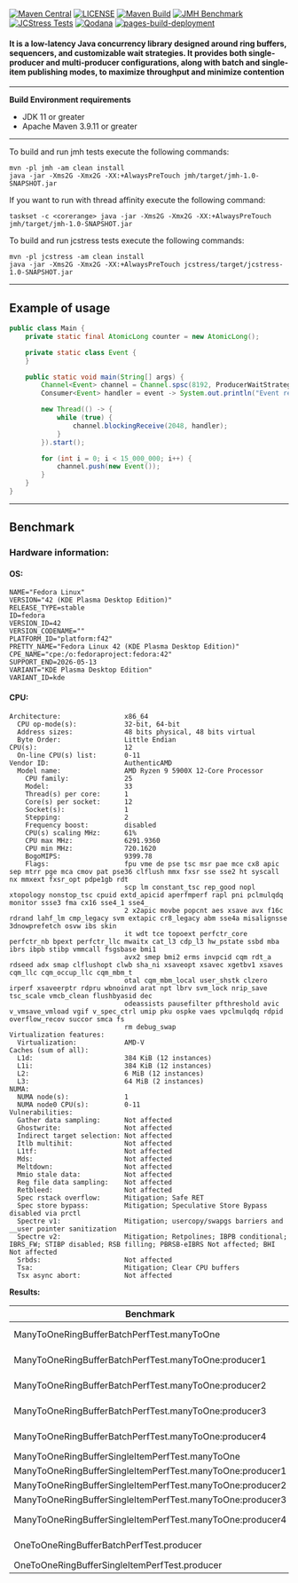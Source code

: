 [![Maven Central](https://img.shields.io/maven-central/v/io.github.ryntric/workers-core.svg?label=Maven%20Central)](https://central.sonatype.com/artifact/io.github.ryntric/workers-core)
[![LICENSE](https://img.shields.io/badge/License-MIT-blue.svg)](https://github.com/ryntric/workers-core-parent/blob/master/LICENSE)
[![Maven Build](https://github.com/ryntric/workers-core-parent/actions/workflows/build.yml/badge.svg)](https://github.com/ryntric/workers-core-parent/actions/workflows/build.yml)
[![JMH Benchmark](https://github.com/ryntric/workers-core-parent/actions/workflows/jmh.yml/badge.svg)](https://github.com/ryntric/workers-core-parent/actions/workflows/jmh.yml)
[![JCStress Tests](https://github.com/ryntric/workers-core-parent/actions/workflows/jcstress.yml/badge.svg)](https://github.com/ryntric/workers-core-parent/actions/workflows/jcstress.yml)
[![Qodana](https://github.com/ryntric/workers-core-parent/actions/workflows/qodana_code_quality.yml/badge.svg)](https://github.com/ryntric/workers-core-parent/actions/workflows/qodana_code_quality.yml)
[![pages-build-deployment](https://github.com/ryntric/workers-core-parent/actions/workflows/pages/pages-build-deployment/badge.svg)](https://github.com/ryntric/workers-core-parent/actions/workflows/pages/pages-build-deployment)

#### It is a low-latency Java concurrency library designed around ring buffers, sequencers, and customizable wait strategies. It provides both single-producer and multi-producer configurations, along with batch and single-item publishing modes, to maximize throughput and minimize contention

---
**Build Environment requirements**
- JDK 11 or greater
- Apache Maven 3.9.11 or greater

---
To build and run jmh tests execute the following commands:
```shell
mvn -pl jmh -am clean install
java -jar -Xms2G -Xmx2G -XX:+AlwaysPreTouch jmh/target/jmh-1.0-SNAPSHOT.jar
```

If you want to run with thread affinity execute the following command:
```shell
taskset -c <corerange> java -jar -Xms2G -Xmx2G -XX:+AlwaysPreTouch jmh/target/jmh-1.0-SNAPSHOT.jar 
```


To build and run jcstress tests execute the following commands:
```shell
mvn -pl jcstress -am clean install
java -jar -Xms2G -Xmx2G -XX:+AlwaysPreTouch jcstress/target/jcstress-1.0-SNAPSHOT.jar 
```
---

Example of usage
--- 

```java
public class Main {
    private static final AtomicLong counter = new AtomicLong();

    private static class Event {
    }

    public static void main(String[] args) {
        Channel<Event> channel = Channel.spsc(8192, ProducerWaitStrategyType.SPINNING, ConsumerWaitStrategyType.SPINNING);
        Consumer<Event> handler = event -> System.out.println("Event received: " + counter.getAndIncrement());

        new Thread(() -> {
            while (true) {
                channel.blockingReceive(2048, handler);
            }
        }).start();

        for (int i = 0; i < 15_000_000; i++) {
            channel.push(new Event());
        }
    }
}
```

---
## Benchmark

### Hardware information:

#### OS:

```text
NAME="Fedora Linux"
VERSION="42 (KDE Plasma Desktop Edition)"
RELEASE_TYPE=stable
ID=fedora
VERSION_ID=42
VERSION_CODENAME=""
PLATFORM_ID="platform:f42"
PRETTY_NAME="Fedora Linux 42 (KDE Plasma Desktop Edition)"
CPE_NAME="cpe:/o:fedoraproject:fedora:42"
SUPPORT_END=2026-05-13
VARIANT="KDE Plasma Desktop Edition"
VARIANT_ID=kde
```

#### CPU:

```text
Architecture:                x86_64
  CPU op-mode(s):            32-bit, 64-bit
  Address sizes:             48 bits physical, 48 bits virtual
  Byte Order:                Little Endian
CPU(s):                      12
  On-line CPU(s) list:       0-11
Vendor ID:                   AuthenticAMD
  Model name:                AMD Ryzen 9 5900X 12-Core Processor
    CPU family:              25
    Model:                   33
    Thread(s) per core:      1
    Core(s) per socket:      12
    Socket(s):               1
    Stepping:                2
    Frequency boost:         disabled
    CPU(s) scaling MHz:      61%
    CPU max MHz:             6291.9360
    CPU min MHz:             720.1620
    BogoMIPS:                9399.78
    Flags:                   fpu vme de pse tsc msr pae mce cx8 apic sep mtrr pge mca cmov pat pse36 clflush mmx fxsr sse sse2 ht syscall nx mmxext fxsr_opt pdpe1gb rdt
                             scp lm constant_tsc rep_good nopl xtopology nonstop_tsc cpuid extd_apicid aperfmperf rapl pni pclmulqdq monitor ssse3 fma cx16 sse4_1 sse4_
                             2 x2apic movbe popcnt aes xsave avx f16c rdrand lahf_lm cmp_legacy svm extapic cr8_legacy abm sse4a misalignsse 3dnowprefetch osvw ibs skin
                             it wdt tce topoext perfctr_core perfctr_nb bpext perfctr_llc mwaitx cat_l3 cdp_l3 hw_pstate ssbd mba ibrs ibpb stibp vmmcall fsgsbase bmi1 
                             avx2 smep bmi2 erms invpcid cqm rdt_a rdseed adx smap clflushopt clwb sha_ni xsaveopt xsavec xgetbv1 xsaves cqm_llc cqm_occup_llc cqm_mbm_t
                             otal cqm_mbm_local user_shstk clzero irperf xsaveerptr rdpru wbnoinvd arat npt lbrv svm_lock nrip_save tsc_scale vmcb_clean flushbyasid dec
                             odeassists pausefilter pfthreshold avic v_vmsave_vmload vgif v_spec_ctrl umip pku ospke vaes vpclmulqdq rdpid overflow_recov succor smca fs
                             rm debug_swap
Virtualization features:     
  Virtualization:            AMD-V
Caches (sum of all):         
  L1d:                       384 KiB (12 instances)
  L1i:                       384 KiB (12 instances)
  L2:                        6 MiB (12 instances)
  L3:                        64 MiB (2 instances)
NUMA:                        
  NUMA node(s):              1
  NUMA node0 CPU(s):         0-11
Vulnerabilities:             
  Gather data sampling:      Not affected
  Ghostwrite:                Not affected
  Indirect target selection: Not affected
  Itlb multihit:             Not affected
  L1tf:                      Not affected
  Mds:                       Not affected
  Meltdown:                  Not affected
  Mmio stale data:           Not affected
  Reg file data sampling:    Not affected
  Retbleed:                  Not affected
  Spec rstack overflow:      Mitigation; Safe RET
  Spec store bypass:         Mitigation; Speculative Store Bypass disabled via prctl
  Spectre v1:                Mitigation; usercopy/swapgs barriers and __user pointer sanitization
  Spectre v2:                Mitigation; Retpolines; IBPB conditional; IBRS_FW; STIBP disabled; RSB filling; PBRSB-eIBRS Not affected; BHI Not affected
  Srbds:                     Not affected
  Tsa:                       Mitigation; Clear CPU buffers
  Tsx async abort:           Not affected

```

**Results:**

| Benchmark                                                 | Mode  | Cnt | Score         | Error          | Units |
| --------------------------------------------------------- | ------|-----|---------------|----------------| ----- |
| ManyToOneRingBufferBatchPerfTest.manyToOne                | thrpt | 5   | 667102846.752 | ± 14396123.676 | ops/s |
| ManyToOneRingBufferBatchPerfTest.manyToOne:producer1      | thrpt | 5   | 166785886.141 | ±  5733045.797 | ops/s |
| ManyToOneRingBufferBatchPerfTest.manyToOne:producer2      | thrpt | 5   | 166549133.081 | ±  3021114.988 | ops/s |
| ManyToOneRingBufferBatchPerfTest.manyToOne:producer3      | thrpt | 5   | 166982504.013 | ±  1830054.888 | ops/s |
| ManyToOneRingBufferBatchPerfTest.manyToOne:producer4      | thrpt | 5   | 166785323.517 | ±  4021763.914 | ops/s |
| ManyToOneRingBufferSingleItemPerfTest.manyToOne           | thrpt | 5   | 38545375.262  | ±   66099.878  | ops/s |
| ManyToOneRingBufferSingleItemPerfTest.manyToOne:producer1 | thrpt | 5   | 9601547.399   | ±   95928.695  | ops/s |
| ManyToOneRingBufferSingleItemPerfTest.manyToOne:producer2 | thrpt | 5   | 9640775.695   | ±   196732.150 | ops/s |
| ManyToOneRingBufferSingleItemPerfTest.manyToOne:producer3 | thrpt | 5   | 9599867.147   | ±   321049.555 | ops/s |
| ManyToOneRingBufferSingleItemPerfTest.manyToOne:producer4 | thrpt | 5   | 9703185.020   | ±   9703185.020| ops/s |
| OneToOneRingBufferBatchPerfTest.producer                  | thrpt | 5   | 413675970.602 | ±   1663507.408| ops/s |
| OneToOneRingBufferSingleItemPerfTest.producer             | thrpt | 5   | 195801682.174 | ±   347208.996 | ops/s |
